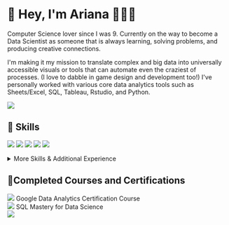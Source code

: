 # 👋 Hey, I'm Ariana 👩🏻‍💻

Computer Science lover since I was 9. Currently on the way to become a Data Scientist as someone that is always learning, solving problems, and producing creative connections. 

I'm making it my mission to translate complex and big data into universally accessible visuals or tools that can automate even the craziest of processes. (I love to dabble in game design and development too!)  I've personally worked with various core data analytics tools such as Sheets/Excel, SQL, Tableau, Rstudio, and Python.

![](https://img.shields.io/badge/LinkedIn-0077B5?style=for-the-badge&logo=linkedin&logoColor=white)

## 💼 Skills
![](https://img.shields.io/badge/Python-3776AB?style=for-the-badge&logo=python&logoColor=white)
![](https://img.shields.io/badge/HTML-239120?style=for-the-badge&logo=html5&logoColor=white)
![](https://img.shields.io/badge/RStudio-75AADB?style=for-the-badge&logo=RStudio&logoColor=white)
![](https://img.shields.io/badge/Tableau-E97627?style=for-the-badge&logo=Tableau&logoColor=white)
![](https://img.shields.io/badge/MySQL-00000F?style=for-the-badge&logo=mysql&logoColor=white)

<details>
<summary>More Skills & Additional Experience</summary>
<br>

![](https://img.shields.io/badge/Atom-66595C?style=for-the-badge&logo=Atom&logoColor=white)
![](https://img.shields.io/badge/Unity-100000?style=for-the-badge&logo=unity&logoColor=white)
![](https://img.shields.io/badge/R-276DC3?style=for-the-badge&logo=r&logoColor=white)
![](https://img.shields.io/badge/Google%20Sheets-34A853?style=for-the-badge&logo=google-sheets&logoColor=white) / ![](https://img.shields.io/badge/Microsoft_Excel-217346?style=for-the-badge&logo=microsoft-excel&logoColor=white)
![](https://img.shields.io/badge/Raspberry%20Pi-A22846?style=for-the-badge&logo=Raspberry%20Pi&logoColor=white)

</details>

## 🌠Completed Courses and Certifications
![](https://img.shields.io/badge/Coursera-0056D2?style=for-the-badge&logo=Coursera&logoColor=white) Google Data Analytics Certification Course 
<br>
![](https://img.shields.io/badge/Udemy-EC5252?style=for-the-badge&logo=Udemy&logoColor=white) SQL Mastery for Data Science
<br>
![](https://img.shields.io/badge/Datacamp-05192D?style=for-the-badge&logo=datacamp&logoColor=65FF8F)
<br>


